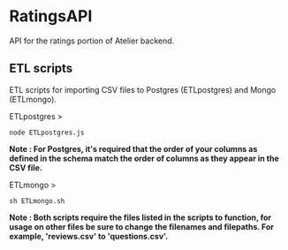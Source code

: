 # RatingsAPI
API for the ratings portion of Atelier backend.

## ETL scripts
ETL scripts for importing CSV files to Postgres (ETLpostgres) and Mongo (ETLmongo).  
  
ETLpostgres >  
  
```node ETLpostgres.js```   
  
 **Note : For Postgres, it's required that the order of your columns as defined in the schema match the order of columns as they appear in the CSV file.**  

  
ETLmongo >  
  
```sh ETLmongo.sh```  

**Note : Both scripts require the files listed in the scripts to function, for usage on other files be sure to change the filenames and filepaths. For example, 'reviews.csv' to 'questions.csv'.**
